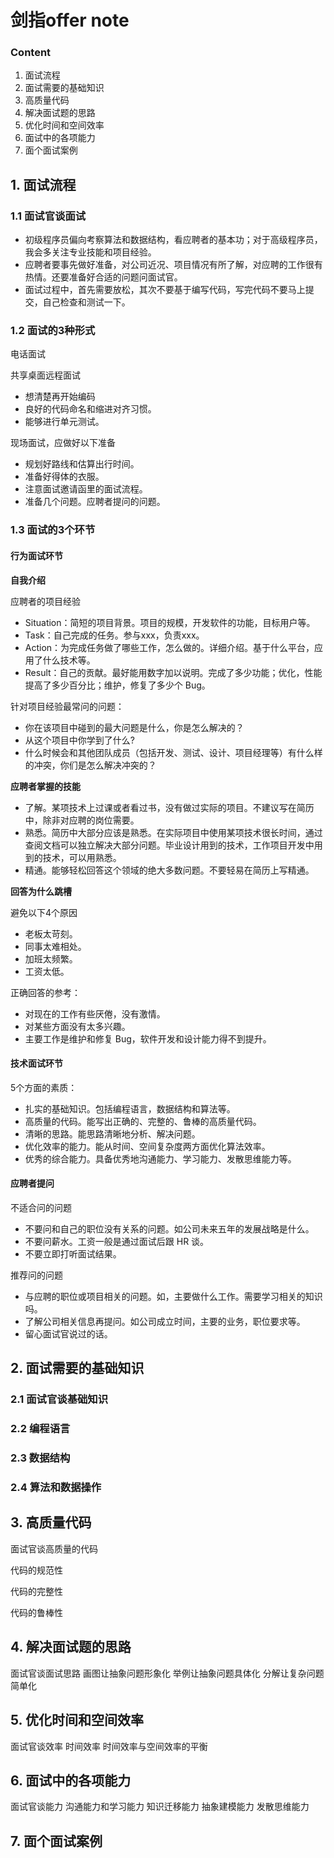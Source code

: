 # 剑指offer note

### Content

1. 面试流程
2. 面试需要的基础知识
3. 高质量代码
4. 解决面试题的思路
5. 优化时间和空间效率
6. 面试中的各项能力
7. 面个面试案例

## 1. 面试流程

### 1.1 面试官谈面试

- 初级程序员偏向考察算法和数据结构，看应聘者的基本功；对于高级程序员，我会多关注专业技能和项目经验。
- 应聘者要事先做好准备，对公司近况、项目情况有所了解，对应聘的工作很有热情。还要准备好合适的问题问面试官。
- 面试过程中，首先需要放松，其次不要基于编写代码，写完代码不要马上提交，自己检查和测试一下。

### 1.2 面试的3种形式

电话面试

共享桌面远程面试

- 想清楚再开始编码
- 良好的代码命名和缩进对齐习惯。
- 能够进行单元测试。

现场面试，应做好以下准备

- 规划好路线和估算出行时间。
- 准备好得体的衣服。
- 注意面试邀请函里的面试流程。
- 准备几个问题。应聘者提问的问题。

### 1.3 面试的3个环节

#### 行为面试环节

**自我介绍**

应聘者的项目经验

- Situation：简短的项目背景。项目的规模，开发软件的功能，目标用户等。
-  Task：自己完成的任务。参与xxx，负责xxx。
- Action：为完成任务做了哪些工作，怎么做的。详细介绍。基于什么平台，应用了什么技术等。
- Result：自己的贡献。最好能用数字加以说明。完成了多少功能；优化，性能提高了多少百分比；维护，修复了多少个 Bug。

针对项目经验最常问的问题：

- 你在该项目中碰到的最大问题是什么，你是怎么解决的？
- 从这个项目中你学到了什么?
- 什么时候会和其他团队成员（包括开发、测试、设计、项目经理等）有什么样的冲突，你们是怎么解决冲突的？

**应聘者掌握的技能**

- 了解。某项技术上过课或者看过书，没有做过实际的项目。不建议写在简历中，除非对应聘的岗位需要。
- 熟悉。简历中大部分应该是熟悉。在实际项目中使用某项技术很长时间，通过查阅文档可以独立解决大部分问题。毕业设计用到的技术，工作项目开发中用到的技术，可以用熟悉。
- 精通。能够轻松回答这个领域的绝大多数问题。不要轻易在简历上写精通。

**回答为什么跳槽**

避免以下4个原因

- 老板太苛刻。
- 同事太难相处。
- 加班太频繁。
- 工资太低。

正确回答的参考：

- 对现在的工作有些厌倦，没有激情。
- 对某些方面没有太多兴趣。
- 主要工作是维护和修复 Bug，软件开发和设计能力得不到提升。

#### 技术面试环节

5个方面的素质：

- 扎实的基础知识。包括编程语言，数据结构和算法等。
- 高质量的代码。能写出正确的、完整的、鲁棒的高质量代码。
- 清晰的思路。能思路清晰地分析、解决问题。
- 优化效率的能力。能从时间、空间复杂度两方面优化算法效率。
- 优秀的综合能力。具备优秀地沟通能力、学习能力、发散思维能力等。

#### 应聘者提问

不适合问的问题

- 不要问和自己的职位没有关系的问题。如公司未来五年的发展战略是什么。
- 不要问薪水。工资一般是通过面试后跟 HR 谈。
- 不要立即打听面试结果。

推荐问的问题

- 与应聘的职位或项目相关的问题。如，主要做什么工作。需要学习相关的知识吗。
- 了解公司相关信息再提问。如公司成立时间，主要的业务，职位要求等。
- 留心面试官说过的话。

## 2. 面试需要的基础知识

### 2.1 面试官谈基础知识





### 2.2 编程语言

### 2.3 数据结构

### 2.4 算法和数据操作

## 3. 高质量代码

面试官谈高质量的代码

代码的规范性

代码的完整性

代码的鲁棒性

## 4. 解决面试题的思路

面试官谈面试思路
画图让抽象问题形象化
举例让抽象问题具体化
分解让复杂问题简单化

## 5. 优化时间和空间效率

面试官谈效率
时间效率
时间效率与空间效率的平衡

## 6. 面试中的各项能力

面试官谈能力
沟通能力和学习能力
知识迁移能力
抽象建模能力
发散思维能力

## 7. 面个面试案例



